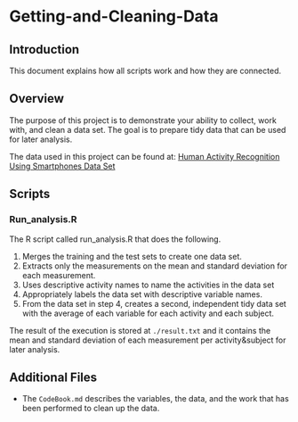 Getting-and-Cleaning-Data
=========================

## Introduction

This document explains how all scripts work and how they are connected. 

## Overview

The purpose of this project is to demonstrate your ability to collect, work with, and clean a data set. The goal is to prepare tidy data that can be used for later analysis. 

The data used in this project can be found at: [Human Activity Recognition Using Smartphones Data Set](http://archive.ics.uci.edu/ml/datasets/Human+Activity+Recognition+Using+Smartphones)

## Scripts

### Run_analysis.R

The R script called run_analysis.R that does the following. 

1. Merges the training and the test sets to create one data set.
2. Extracts only the measurements on the mean and standard deviation for each measurement. 
3. Uses descriptive activity names to name the activities in the data set
4. Appropriately labels the data set with descriptive variable names. 
5. From the data set in step 4, creates a second, independent tidy data set with the average of each variable for each activity and each subject.

The result of the execution is stored at `./result.txt` and it contains  the mean and standard deviation of each measurement per activity&subject for later analysis.

## Additional Files

* The `CodeBook.md` describes the variables, the data, and the work that has been performed to clean up the data.
